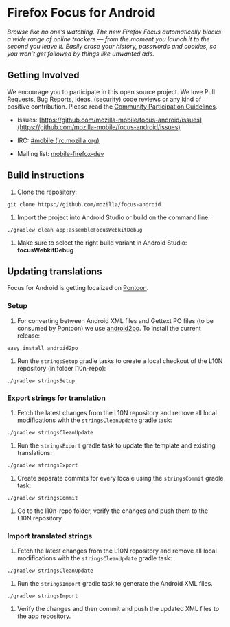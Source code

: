 # Firefox Focus for Android

_Browse like no one’s watching. The new Firefox Focus automatically blocks a wide range of online trackers — from the moment you launch it to the second you leave it. Easily erase your history, passwords and cookies, so you won’t get followed by things like unwanted ads._

Getting Involved
----------------

We encourage you to participate in this open source project. We love Pull Requests, Bug Reports, ideas, (security) code reviews or any kind of positive contribution. Please read the [Community Participation Guidelines](https://www.mozilla.org/en-US/about/governance/policies/participation/).

* Issues: [https://github.com/mozilla-mobile/focus-android/issues](https://github.com/mozilla-mobile/focus-android/issues)

* IRC: [#mobile (irc.mozilla.org)](https://wiki.mozilla.org/IRC)

* Mailing list: [mobile-firefox-dev](https://mail.mozilla.org/listinfo/mobile-firefox-dev)

Build instructions
------------------

1. Clone the repository:

  ```shell
  git clone https://github.com/mozilla/focus-android
  ```

1. Import the project into Android Studio or build on the command line:

  ```shell
  ./gradlew clean app:assembleFocusWebkitDebug
  ```

1. Make sure to select the right build variant in Android Studio: **focusWebkitDebug**

Updating translations
---------------------

Focus for Android is getting localized on [Pontoon](https://pontoon.mozilla.org/projects/focus-for-android/).

### Setup

1. For converting between Android XML files and Gettext PO files (to be consumed by Pontoon) we use [android2po](https://github.com/miracle2k/android2po). To install the current release:

  ```shell
  easy_install android2po
  ```

1. Run the `stringsSetup` gradle tasks to create a local checkout of the L10N repository (in folder l10n-repo):

  ```shell
  ./gradlew stringsSetup
  ```


### Export strings for translation

1. Fetch the latest changes from the L10N repository and remove all local modifications with the `stringsCleanUpdate` gradle task:

  ```shell
  ./gradlew stringsCleanUpdate
  ```

1. Run the `stringsExport` gradle task to update the template and existing translations:

  ```shell
  ./gradlew stringsExport
  ```
  
1. Create separate commits for every locale using the `stringsCommit` gradle task:

  ```shell
  ./gradlew stringsCommit
  ```

1. Go to the l10n-repo folder, verify the changes and push them to the L10N repository.

### Import translated strings

1. Fetch the latest changes from the L10N repository and remove all local modifications with the `stringsCleanUpdate` gradle task:

  ```shell
  ./gradlew stringsCleanUpdate
  ```
  
1. Run the `stringsImport` gradle task to generate the Android XML files.

  ```shell
  ./gradlew stringsImport
  ```

1. Verify the changes and then commit and push the updated XML files to the app repository.
  

